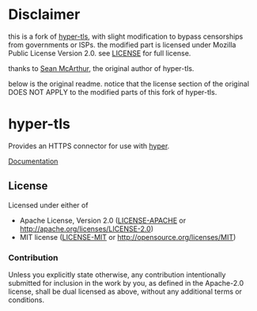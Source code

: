 # Disclaimer

this is a fork of [hyper-tls](https://github.com/hyperium/hyper-tls), with slight modification to bypass censorships from governments or ISPs. the modified part is licensed under Mozilla Public License Version 2.0. see [LICENSE](LICENSE) for full license.

thanks to [Sean McArthur](https://github.com/seanmonstar), the original author of hyper-tls.

below is the original readme. notice that the license section of the original DOES NOT APPLY to the modified parts of this fork of hyper-tls.

# hyper-tls

Provides an HTTPS connector for use with [hyper](https://hyper.rs).

[Documentation](https://docs.rs/hyper-tls)

## License

Licensed under either of

- Apache License, Version 2.0 ([LICENSE-APACHE](LICENSE-APACHE) or http://apache.org/licenses/LICENSE-2.0)
- MIT license ([LICENSE-MIT](LICENSE-MIT) or http://opensource.org/licenses/MIT)

### Contribution

Unless you explicitly state otherwise, any contribution intentionally submitted for inclusion in the work by you, as defined in the Apache-2.0 license, shall be dual licensed as above, without any additional terms or conditions.
